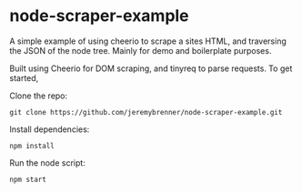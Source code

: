 # node-scraper-example
A simple example of using cheerio to scrape a sites HTML, and traversing the JSON of the node tree. Mainly for demo and boilerplate purposes.

Built using Cheerio for DOM scraping, and tinyreq to parse requests. To get started, 

Clone the repo:

```
git clone https://github.com/jeremybrenner/node-scraper-example.git
```

Install dependencies:

```
npm install 
```

Run the node script:

```
npm start
```
